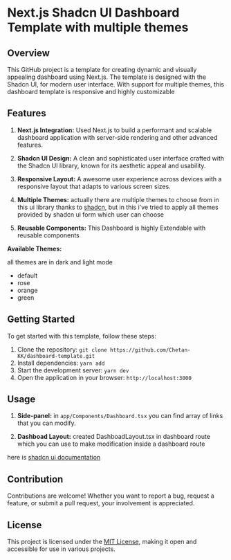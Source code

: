 # Next.js Shadcn UI Dashboard Template with multiple themes

## Overview

This GitHub project is a template for creating dynamic and visually appealing dashboard using Next.js. The template is designed with the Shadcn UI, for modern user interface. With support for multiple themes, this dashboard template is responsive and highly customizable

## Features

1. **Next.js Integration:** Used Next.js to build a performant and scalable dashboard application with server-side rendering and other advanced features.

2. **Shadcn UI Design:** A clean and sophisticated user interface crafted with the Shadcn UI library, known for its aesthetic appeal and usability.

3. **Responsive Layout:** A awesome user experience across devices with a responsive layout that adapts to various screen sizes.

4. **Multiple Themes:** actually there are multiple themes to choose from in this ui library thanks to [shadcn](https://github.com/shadcn), but in this i've tried to apply all themes provided by shadcn ui form which user can choose

5. **Reusable Components:** This Dashboard is highly Extendable with reusable components

**Available Themes:**

all themes are in dark and light mode

- default
- rose
- orange
- green

## Getting Started

To get started with this template, follow these steps:

1. Clone the repository: `git clone https://github.com/Chetan-KK/dashboard-template.git`
2. Install dependencies: `yarn add`
3. Start the development server: `yarn dev`
4. Open the application in your browser: `http://localhost:3000`

## Usage

1. **Side-panel:** in `app/Components/Dashboard.tsx` you can find array of links that you can modify.

2. **Dashboad Layout:** created DashboadLayout.tsx in dashboard route which you can use to make modification inside a dashboard route

here is [shadcn ui documentation](https://ui.shadcn.com/docs)

## Contribution

Contributions are welcome! Whether you want to report a bug, request a feature, or submit a pull request, your involvement is appreciated.

## License

This project is licensed under the [MIT License](LICENSE), making it open and accessible for use in various projects.
